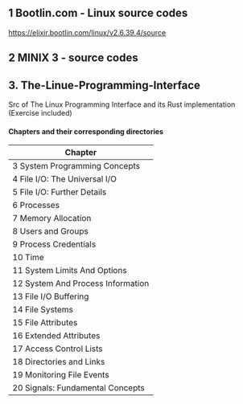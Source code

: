 
## 1 Bootlin.com - Linux source codes

https://elixir.bootlin.com/linux/v2.6.39.4/source

## 2 MINIX 3 - source codes

## 3. The-Linue-Programming-Interface
Src of The Linux Programming Interface and its Rust implementation (Exercise included)

#### Chapters and their corresponding directories
|Chapter|
|-------|
|3 System Programming Concepts
|4 File I/O: The Universal I/O
|5 File I/O: Further Details
|6 Processes
|7 Memory Allocation
|8 Users and Groups
|9 Process Credentials
|10 Time
|11 System Limits And Options
|12 System And Process Information
|13 File I/O Buffering
|14 File Systems
|15 File Attributes
|16 Extended Attributes
|17 Access Control Lists 
|18 Directories and Links
|19 Monitoring File Events
|20 Signals: Fundamental Concepts
